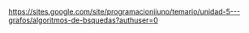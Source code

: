 https://sites.google.com/site/programacioniiuno/temario/unidad-5---grafos/algoritmos-de-bsquedas?authuser=0